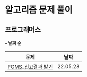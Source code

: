 # 알고리즘 문제 풀이

## 프로그래머스

#### - 날짜 순

| 문제                           | 날짜       |
| ---------------------------- | -------- |
| [PGMS\_신고결과 받기](./신고결과받기.js) | 22.05.28 |
